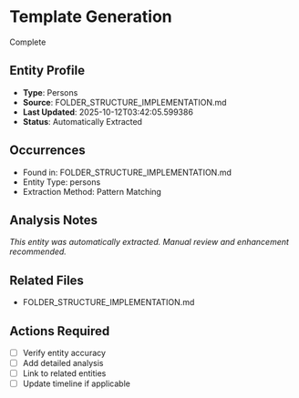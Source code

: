 # Template Generation
Complete

## Entity Profile
- **Type**: Persons
- **Source**: FOLDER_STRUCTURE_IMPLEMENTATION.md
- **Last Updated**: 2025-10-12T03:42:05.599386
- **Status**: Automatically Extracted

## Occurrences
- Found in: FOLDER_STRUCTURE_IMPLEMENTATION.md
- Entity Type: persons
- Extraction Method: Pattern Matching

## Analysis Notes
*This entity was automatically extracted. Manual review and enhancement recommended.*

## Related Files
- FOLDER_STRUCTURE_IMPLEMENTATION.md

## Actions Required
- [ ] Verify entity accuracy
- [ ] Add detailed analysis
- [ ] Link to related entities
- [ ] Update timeline if applicable

